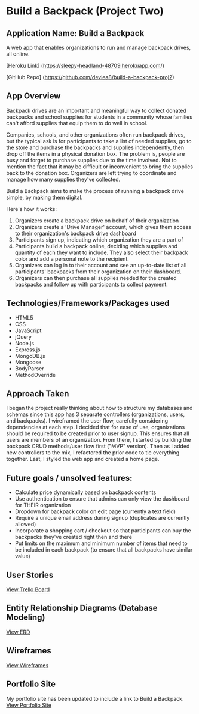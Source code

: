 # Build a Backpack (Project Two)

## Application Name: Build a Backpack

A web app that enables organizations to run and manage backpack drives, all online.

[Heroku Link] (https://sleepy-headland-48709.herokuapp.com/)

[GitHub Repo] (https://github.com/deviea8/build-a-backpack-proj2)


## App Overview

Backpack drives are an important and meaningful way to collect donated backpacks and school supplies for students in a community whose families can't afford supplies that equip them to do well in school. 

Companies, schools, and other organizations often run backpack drives, but the typical ask is for participants to take a list of needed supplies, go to the store and purchase the backpacks and supplies independently, then drop off the items in a physical donation box. The problem is, people are busy and forget to purchase supplies due to the time involved. Not to mention the fact that it may be difficult or inconvenient to bring the supplies back to the donation box. Organizers are left trying to coordinate and manage how many supplies they've collected.

Build a Backpack aims to make the process of running a backpack drive simple, by making them digital.

Here's how it works:
1) Organizers create a backpack drive on behalf of their organization
2) Organizers create a 'Drive Manager' account, which gives them access to their organization's backpack drive dashboard
3) Participants sign up, indicating which organization they are a part of
4) Participants build a backpack online, deciding which supplies and quantity of each they want to include. They also select their backpack color and add a personal note to the recipient.
5) Organizers can log in to their account and see an up-to-date list of all participants' backpacks from their organization on their dashboard.
6) Organizers can then purchase all supplies needed for the created backpacks and follow up with participants to collect payment.


## Technologies/Frameworks/Packages used

* HTML5
* CSS
* JavaScript
* jQuery
* Node.js
* Express.js
* MongoDB.js
* Mongoose
* BodyParser
* MethodOverride

## Approach Taken

I began the project really thinking about how to structure my databases and schemas since this app has 3 separate controllers (organizations, users, and backpacks). I wireframed the user flow, carefully considering dependencies at each step. I decided that for ease of use, organizations should be required to be created prior to user signup. This ensures that all users are members of an organization. From there, I started by building the backpack CRUD methods/user flow first ("MVP" version). Then as I added new controllers to the mix, I refactored the prior code to tie everything together. Last, I styled the web app and created a home page.


## Future goals / unsolved features:

* Calculate price dynamically based on backpack contents
* Use authentication to ensure that admins can only view the dashboard for THEIR organization
* Dropdown for backpack color on edit page (currently a text field)
* Require a unique email address during signup (duplicates are currently allowed)
* Incorporate a shopping cart / checkout so that participants can buy the backpacks they've created right then and there
* Put limits on the maximum and minimum number of items that need to be included in each backpack (to ensure that all backpacks have similar value)


## User Stories

[View Trello Board](https://trello.com/b/TUAhdoKR/build-a-backpack)

## Entity Relationship Diagrams (Database Modeling)

[View ERD](https://drive.google.com/file/d/0B9y_Lq3LVbmyNGVaZFVEUXpKaEE/view?usp=sharing)

## Wireframes

[View Wireframes](https://drive.google.com/file/d/0B9y_Lq3LVbmyY1N6RjlCU0RabTA/view?usp=sharing)

## Portfolio Site
My portfolio site has been updated to include a link to Build a Backpack.
[View Portfolio Site](https://htmlpreview.github.io/?https://github.com/deviea8/portfolio-site/blob/master/index.html)



